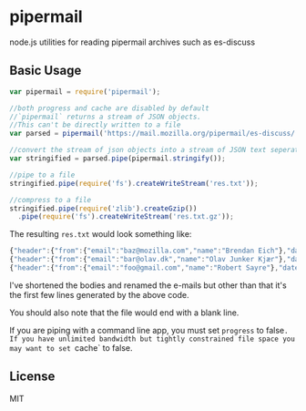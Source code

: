 # pipermail

  node.js utilities for reading pipermail archives such as es-discuss

## Basic Usage

```javascript
var pipermail = require('pipermail');

//both progress and cache are disabled by default
//`pipermail` returns a stream of JSON objects.
//This can't be directly written to a file
var parsed = pipermail('https://mail.mozilla.org/pipermail/es-discuss/', {progress: true, cache: true});

//convert the stream of json objects into a stream of JSON text seperated by new lines.
var stringified = parsed.pipe(pipermail.stringify());

//pipe to a file
stringified.pipe(require('fs').createWriteStream('res.txt'));

//compress to a file
stringified.pipe(require('zlib').createGzip())
  .pipe(require('fs').createWriteStream('res.txt.gz'));
```

The resulting `res.txt` would look something like:

```javascript
{"header":{"from":{"email":"baz@mozilla.com","name":"Brendan Eich"},"date":"Sat, 3 Jun 2006 12:35:18 -0700","subject":"Welcome to the ECMAScript Edition 4 discussion list","messageID":"<3DE9B329-2A19-4B34-8779-B5BBCDA2684D@mozilla.com>"},"body":"Thanks to Graydon Hoare for setting it up.\n\n/be"}
{"header":{"from":{"email":"bar@olav.dk","name":"Olav Junker Kjær"},"date":"Tue, 06 Jun 2006 15:40:48 +0200","subject":"ES4 translator","messageID":"<WorldClient-F200606061540.AA40480037@jirty.dk>"},"body":"Hello,\nI'm very pleased to s the new public specs for ES4"}
{"header":{"from":{"email":"foo@gmail.com","name":"Robert Sayre"},"date":"Wed, 7 Jun 2006 11:43:37 -0400","subject":"date literals","messageID":"<68fba5c50606070843p69276e64h4ac50a31649ce804@mail.gmail.com>"},"body":"I think the date literal should allow a trailing 'Z' to substitute for\n'+00:00'.\n\nRobert Sayre"}
```

I've shortened the bodies and renamed the e-mails but other than that it's the first few lines generated by the above code.

You should also note that the file would end with a blank line.

If you are piping with a command line app, you must set `progress` to false`.  If you have unlimited bandwidth but tightly constrained file space you may want to set `cache` to false.

## License

MIT